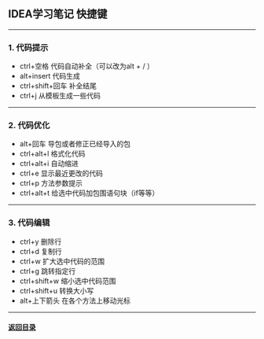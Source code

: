 ## IDEA学习笔记 快捷键
---
### 1. 代码提示

+ ctrl+空格  代码自动补全（可以改为alt + / ）
+ alt+insert 代码生成
+ ctrl+shift+回车 补全结尾
+ ctrl+j 从模板生成一些代码

---
### 2. 代码优化

+ alt+回车 导包或者修正已经导入的包
+ ctrl+alt+l 格式化代码
+ ctrl+alt+i 自动缩进
+ ctrl+e 显示最近更改的代码
+ ctrl+p 方法参数提示
+ ctrl+alt+t 给选中代码加包围语句块（if等等）

---
### 3. 代码编辑

+ ctrl+y 删除行
+ ctrl+d 复制行
+ ctrl+w 扩大选中代码的范围
+ ctrl+g 跳转指定行
+ ctrl+shift+w 缩小选中代码范围
+ ctrl+shift+u 转换大小写
+ alt+上下箭头 在各个方法上移动光标



---
#### [返回目录](./)
